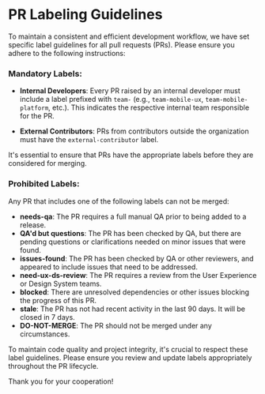 # PR Labeling Guidelines
To maintain a consistent and efficient development workflow, we have set specific label guidelines for all pull requests (PRs). Please ensure you adhere to the following instructions:

### Mandatory Labels:
- **Internal Developers**: Every PR raised by an internal developer must include a label prefixed with `team-` (e.g., `team-mobile-ux`, `team-mobile-platform`, etc.). This indicates the respective internal team responsible for the PR.

- **External Contributors**: PRs from contributors outside the organization must have the `external-contributor` label.

It's essential to ensure that PRs have the appropriate labels before they are considered for merging.

### Prohibited Labels:
Any PR that includes one of the following labels can not be merged:

- **needs-qa**: The PR requires a full manual QA prior to being added to a release.
- **QA'd but questions**: The PR has been checked by QA, but there are pending questions or clarifications needed on minor issues that were found.
- **issues-found**: The PR has been checked by QA or other reviewers, and appeared to include issues that need to be addressed.
- **need-ux-ds-review**: The PR requires a review from the User Experience or Design System teams.
- **blocked**: There are unresolved dependencies or other issues blocking the progress of this PR.
- **stale**: The PR has not had recent activity in the last 90 days. It will be closed in 7 days.
- **DO-NOT-MERGE**: The PR should not be merged under any circumstances.

To maintain code quality and project integrity, it's crucial to respect these label guidelines. Please ensure you review and update labels appropriately throughout the PR lifecycle.

Thank you for your cooperation!
